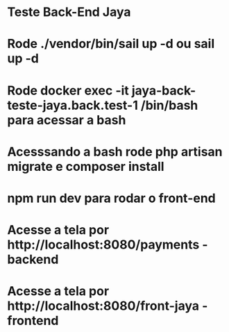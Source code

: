 # Teste Back-End Jaya

# Rode ./vendor/bin/sail up -d ou sail up -d
# Rode docker exec -it jaya-back-teste-jaya.back.test-1 /bin/bash  para acessar a bash
# Acesssando a bash rode php artisan migrate e composer install
# npm run dev para rodar o front-end

# Acesse a tela por http://localhost:8080/payments - backend
# Acesse a tela por http://localhost:8080/front-jaya - frontend